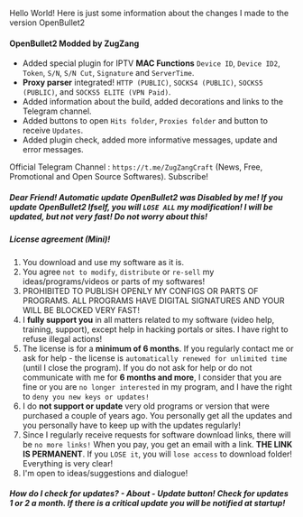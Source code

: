 Hello World! Here is just some information about the changes I made to the version OpenBullet2

 #### OpenBullet2 Modded by ZugZang
- Added special plugin for IPTV **MAC Functions** `Device ID`, `Device ID2`, `Token`, `S/N`, `S/N Cut`, `Signature` and `ServerTime`.
- **Proxy parser** integrated! `HTTP (PUBLIC)`, `SOCKS4 (PUBLIC)`, `SOCKS5 (PUBLIC)`, and `SOCKS5 ELITE (VPN Paid)`.
- Added information about the build, added decorations and links to the Telegram channel. 
- Added buttons to open `Hits folder`, `Proxies folder` and button to receive `Updates`. 
- Added plugin check, added more informative messages, update and error messages.

Official Telegram Channel : `https://t.me/ZugZangCraft` (News, Free, Promotional and Open Source Softwares). Subscribe!

 ##### Dear Friend! Automatic update OpenBullet2 was Disabled by me! If you update OpenBullet2 Ifself, you will `LOSE ALL` my modification! I will be updated, but not very fast! Do not worry about this! 
 
 ##### License agreement (Mini)!

1. You download and use my software as it is.
2. You agree `not to modify`, `distribute` or `re-sell` my ideas/programs/videos or parts of my softwares!
3. PROHIBITED TO PUBLISH OPENLY MY CONFIGS OR PARTS OF PROGRAMS. ALL PROGRAMS HAVE DIGITAL SIGNATURES AND YOUR WILL BE BLOCKED VERY FAST!
4. I **fully support you** in all matters related to my software (video help, training, support), except help in hacking portals or sites. I have right to refuse illegal actions!
5. The license is for a **minimum of 6 months**. If you regularly contact me or ask for help - the license is `automatically renewed for unlimited time` (until I close the program). If you do not ask for help or do not communicate with me for **6 months and more**, I consider that you are fine or you are `no longer interested` in my program, and I have the right to `deny you new keys or updates!`
6. I do **not support or update** very old programs or version that were purchased a couple of years ago. You personally get all the updates and you personally have to keep up with the updates regularly! 
7. Since I regularly receive requests for software download links, there will be `no more links!` When you pay, you get an email with a link. **THE LINK IS PERMANENT**. If you `LOSE it`, you will `lose access` to download folder! Everything is very clear!
8. I'm open to ideas/suggestions and dialogue!

##### How do I check for updates? - About - Update button! Check for updates 1 or 2 a month. If there is a critical update you will be notified at startup! 
